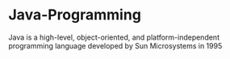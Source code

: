 # Java-Programming
Java is a high-level, object-oriented, and platform-independent programming language developed by Sun Microsystems in 1995

